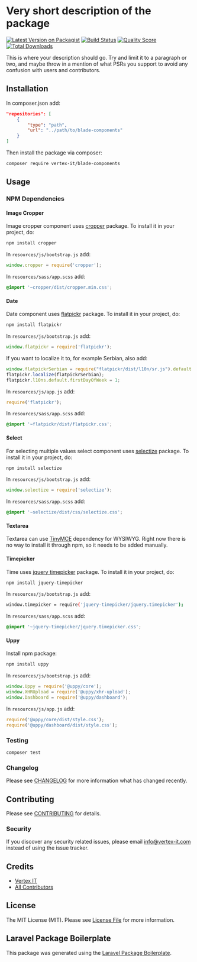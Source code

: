 # Very short description of the package

[![Latest Version on Packagist](https://img.shields.io/packagist/v/vertex-it/blade-components.svg?style=flat-square)](https://packagist.org/packages/vertex-it/blade-components)
[![Build Status](https://img.shields.io/travis/vertex-it/blade-components/master.svg?style=flat-square)](https://travis-ci.org/vertex-it/blade-components)
[![Quality Score](https://img.shields.io/scrutinizer/g/vertex-it/blade-components.svg?style=flat-square)](https://scrutinizer-ci.com/g/vertex-it/blade-components)
[![Total Downloads](https://img.shields.io/packagist/dt/vertex-it/blade-components.svg?style=flat-square)](https://packagist.org/packages/vertex-it/blade-components)

This is where your description should go. Try and limit it to a paragraph or two, and maybe throw in a mention of what PSRs you support to avoid any confusion with users and contributors.

## Installation

In composer.json add:

```json
"repositories": [
    {
        "type": "path",
        "url": "../path/to/blade-components"
    }
]
```

Then install the package via composer:

```bash
composer require vertex-it/blade-components
```

## Usage

### NPM Dependencies

#### Image Cropper

Image cropper component uses [cropper](https://github.com/fengyuanchen/cropperjs) package. To install it in your project, do:

```bash
npm install cropper
```

In `resources/js/bootstrap.js` add:

```js
window.cropper = require('cropper');
```

In `resources/sass/app.scss` add:

```scss
@import '~cropper/dist/cropper.min.css';
```

#### Date

Date component uses [flatpickr](https://github.com/flatpickr/flatpickr) package. To install it in your project, do:

```bash
npm install flatpickr
```

In `resources/js/bootstrap.js` add:

```js
window.flatpickr = require('flatpickr');
```

If you want to localize it to, for example Serbian, also add:

```js
window.flatpickrSerbian = require("flatpickr/dist/l10n/sr.js").default.sr;
flatpickr.localize(flatpickrSerbian);
flatpickr.l10ns.default.firstDayOfWeek = 1;
```

In `resources/js/app.js` add:

```js
require('flatpickr');
```

In `resources/sass/app.scss` add:

```scss
@import '~flatpickr/dist/flatpickr.css';
```

#### Select

For selecting multiple values select component uses [selectize](https://github.com/selectize/selectize.js) package. To install it in your project, do:

```bash
npm install selectize
```

In `resources/js/bootstrap.js` add:

```js
window.selectize = require('selectize');
```

In `resources/sass/app.scss` add:

```scss
@import '~selectize/dist/css/selectize.css';
```

#### Textarea

Textarea can use [TinyMCE](https://www.tiny.cloud/) dependency for WYSIWYG. Right now there is no way to install it through npm, so it needs to be added manually.

#### Timepicker

Time uses [jquery timepicker](https://timepicker.co/) package. To install it in your project, do:

```bash
npm install jquery-timepicker
```

In `resources/js/bootstrap.js` add:

```bash
window.timepicker = require('jquery-timepicker/jquery.timepicker');
```

In `resources/sass/app.scss` add:

```scss
@import '~jquery-timepicker/jquery.timepicker.css';
```

#### Uppy

Install npm package:

```bash
npm install uppy
```

In `resources/js/bootstrap.js` add:

```js
window.Uppy = require('@uppy/core');
window.XHRUpload = require('@uppy/xhr-upload');
window.Dashboard = require('@uppy/dashboard');
```

In `resources/js/app.js` add:

```js
require('@uppy/core/dist/style.css');
require('@uppy/dashboard/dist/style.css');
```

### Testing

``` bash
composer test
```

### Changelog

Please see [CHANGELOG](CHANGELOG.md) for more information what has changed recently.

## Contributing

Please see [CONTRIBUTING](CONTRIBUTING.md) for details.

### Security

If you discover any security related issues, please email info@vertex-it.com instead of using the issue tracker.

## Credits

- [Vertex IT](https://github.com/vertex-it)
- [All Contributors](../../contributors)

## License

The MIT License (MIT). Please see [License File](LICENSE.md) for more information.

## Laravel Package Boilerplate

This package was generated using the [Laravel Package Boilerplate](https://laravelpackageboilerplate.com).
